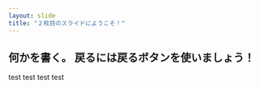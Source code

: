 ```yaml
---
layout: slide
title: "２枚目のスライドにようこそ！"
---
```

何かを書く。
戻るには戻るボタンを使いましょう！
---
test
 test
  test
   test
